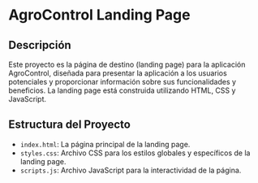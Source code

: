 # AgroControl Landing Page

## Descripción

Este proyecto es la página de destino (landing page) para la aplicación AgroControl, diseñada para presentar la aplicación a los usuarios potenciales y proporcionar información sobre sus funcionalidades y beneficios. La landing page está construida utilizando HTML, CSS y JavaScript.

## Estructura del Proyecto

- `index.html`: La página principal de la landing page.
- `styles.css`: Archivo CSS para los estilos globales y específicos de la landing page.
- `scripts.js`: Archivo JavaScript para la interactividad de la página.
